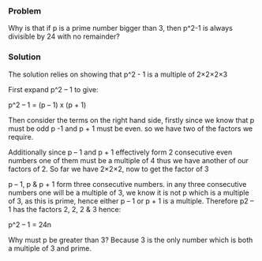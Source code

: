 ### Problem 

Why is that if p is a prime number bigger than 3, then p^2-1 is always divisible by 24 with no remainder?

### Solution 



The solution relies on showing that p^2 - 1 is a multiple of 2×2×2×3

First expand p^2 – 1 to give:

p^2 – 1 = (p – 1) x (p + 1)

Then consider the terms on the right hand side, firstly since we know that p must be odd p -1 and p + 1 must be even. so we have two of the factors we require.

Additionally since p – 1 and p + 1 effectively form 2 consecutive even numbers one of them must be a multiple of 4 thus we have another of our factors of 2. So far we have 2×2×2, now to get the factor of 3

p – 1, p & p + 1 form three consecutive numbers. in any three consecutive numbers one will be a multiple of 3, we know it is not p which is a multiple of 3, as this is prime, hence either p – 1 or p + 1 is a multiple. Therefore p2 – 1 has the factors 2, 2, 2 & 3 hence:

p^2 – 1 = 24n

Why must p be greater than 3? Because 3 is the only number which is both a multiple of 3 and prime.


